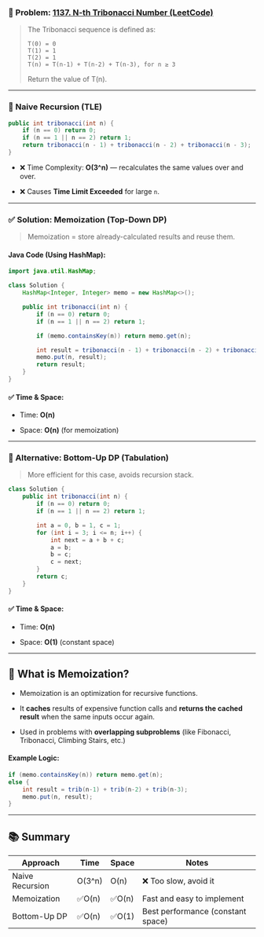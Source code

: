 

### 📌 Problem: [1137. N-th Tribonacci Number (LeetCode)](https://leetcode.com/problems/n-th-tribonacci-number/)

> The Tribonacci sequence is defined as:
> 
> ```
> T(0) = 0  
> T(1) = 1  
> T(2) = 1  
> T(n) = T(n-1) + T(n-2) + T(n-3), for n ≥ 3
> ```
> 
> Return the value of T(n).

---

### 🚫 Naive Recursion (TLE)

```java
public int tribonacci(int n) {
    if (n == 0) return 0;
    if (n == 1 || n == 2) return 1;
    return tribonacci(n - 1) + tribonacci(n - 2) + tribonacci(n - 3);
}
```

- ❌ Time Complexity: **O(3^n)** — recalculates the same values over and over.
    
- ❌ Causes **Time Limit Exceeded** for large `n`.
    

---

### ✅ Solution: Memoization (Top-Down DP)

> Memoization = store already-calculated results and reuse them.

#### Java Code (Using HashMap):

```java
import java.util.HashMap;

class Solution {
    HashMap<Integer, Integer> memo = new HashMap<>();

    public int tribonacci(int n) {
        if (n == 0) return 0;
        if (n == 1 || n == 2) return 1;

        if (memo.containsKey(n)) return memo.get(n);

        int result = tribonacci(n - 1) + tribonacci(n - 2) + tribonacci(n - 3);
        memo.put(n, result);
        return result;
    }
}
```

#### ✅ Time & Space:

- Time: **O(n)**
    
- Space: **O(n)** (for memoization)
    

---

### 🔁 Alternative: Bottom-Up DP (Tabulation)

> More efficient for this case, avoids recursion stack.

```java
class Solution {
    public int tribonacci(int n) {
        if (n == 0) return 0;
        if (n == 1 || n == 2) return 1;

        int a = 0, b = 1, c = 1;
        for (int i = 3; i <= n; i++) {
            int next = a + b + c;
            a = b;
            b = c;
            c = next;
        }
        return c;
    }
}
```

#### ✅ Time & Space:

- Time: **O(n)**
    
- Space: **O(1)** (constant space)
    

---

## 🧠 What is Memoization?

- Memoization is an optimization for recursive functions.
    
- It **caches** results of expensive function calls and **returns the cached result** when the same inputs occur again.
    
- Used in problems with **overlapping subproblems** (like Fibonacci, Tribonacci, Climbing Stairs, etc.)
    

#### Example Logic:

```java
if (memo.containsKey(n)) return memo.get(n);
else {
    int result = trib(n-1) + trib(n-2) + trib(n-3);
    memo.put(n, result);
}
```

---

## 📚 Summary

|Approach|Time|Space|Notes|
|---|---|---|---|
|Naive Recursion|O(3^n)|O(n)|❌ Too slow, avoid it|
|Memoization|✅O(n)|✅O(n)|Fast and easy to implement|
|Bottom-Up DP|✅O(n)|✅O(1)|Best performance (constant space)|

